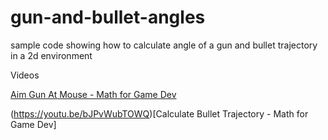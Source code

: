 # gun-and-bullet-angles
sample code showing how to calculate angle of a gun and bullet trajectory in a 2d environment

Videos

[Aim Gun At Mouse - Math for Game Dev](https://youtu.be/zezy_QtpQxI)

(https://youtu.be/bJPvWubTOWQ)[Calculate Bullet Trajectory - Math for Game Dev]
